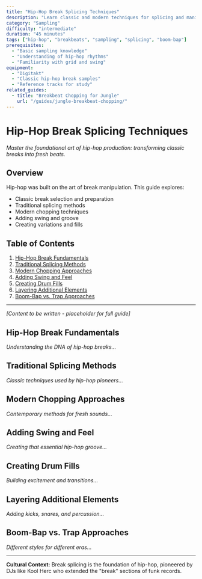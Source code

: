 ```yaml
---
title: "Hip-Hop Break Splicing Techniques"
description: "Learn classic and modern techniques for splicing and manipulating breakbeats for hip-hop production."
category: "Sampling"
difficulty: "intermediate"
duration: "45 minutes"
tags: ["hip-hop", "breakbeats", "sampling", "splicing", "boom-bap"]
prerequisites:
  - "Basic sampling knowledge"
  - "Understanding of hip-hop rhythms"
  - "Familiarity with grid and swing"
equipment:
  - "Digitakt"
  - "Classic hip-hop break samples"
  - "Reference tracks for study"
related_guides:
  - title: "Breakbeat Chopping for Jungle"
    url: "/guides/jungle-breakbeat-chopping/"
---
```


# Hip-Hop Break Splicing Techniques

*Master the foundational art of hip-hop production: transforming classic breaks into fresh beats.*

## Overview

Hip-hop was built on the art of break manipulation. This guide explores:

- Classic break selection and preparation
- Traditional splicing methods
- Modern chopping techniques
- Adding swing and groove
- Creating variations and fills

## Table of Contents

1. [Hip-Hop Break Fundamentals](#hip-hop-break-fundamentals)
2. [Traditional Splicing Methods](#traditional-splicing-methods)
3. [Modern Chopping Approaches](#modern-chopping-approaches)
4. [Adding Swing and Feel](#adding-swing-and-feel)
5. [Creating Drum Fills](#creating-drum-fills)
6. [Layering Additional Elements](#layering-additional-elements)
7. [Boom-Bap vs. Trap Approaches](#boom-bap-vs-trap-approaches)

---

*[Content to be written - placeholder for full guide]*

## Hip-Hop Break Fundamentals

*Understanding the DNA of hip-hop breaks...*

## Traditional Splicing Methods

*Classic techniques used by hip-hop pioneers...*

## Modern Chopping Approaches

*Contemporary methods for fresh sounds...*

## Adding Swing and Feel

*Creating that essential hip-hop groove...*

## Creating Drum Fills

*Building excitement and transitions...*

## Layering Additional Elements

*Adding kicks, snares, and percussion...*

## Boom-Bap vs. Trap Approaches

*Different styles for different eras...*

---

**Cultural Context:** Break splicing is the foundation of hip-hop, pioneered by DJs like Kool Herc who extended the "break" sections of funk records.
